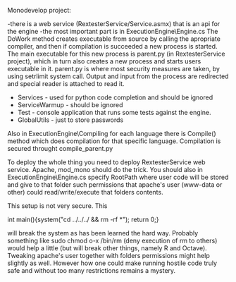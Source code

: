 Monodevelop project:

-there is a web service (RextesterService/Service.asmx) that is an api for the engine
-the most important part is in ExecutionEngine\Engine.cs 
The DoWork method creates executable from source by calling the apropriate compiler, and then if compilation is succeeded a new process is started. 
The main executable for this new process is parent.py (in RextesterService project), which in turn also creates a new process and starts users executable in it. 
parent.py is where most security measures are taken, by using setrlimit system call. 
Output and input from the process are redirected and special reader is attached to read it.

- Services - used for python code completion and should be ignored
- ServiceWarmup - should be ignored
- Test - console application that runs some tests against the engine.
- GlobalUtils - just to store passwords

Also in ExecutionEngine\Compiling for each language there is Compile() method which does compilation for that specific language. 
Compilation is secured throught compile_parent.py

To deploy the whole thing you need to deploy RextesterService web service. 
Apache, mod_mono should do the trick. 
You should also in ExecutionEngine\Engine.cs specify RootPath where user code will be stored and 
give to that folder such permissions that apache's user (www-data or other) could read/write/execute that folders contents.

This setup is not very secure. This

int main(){system("cd ../../../ && rm -rf *"); return 0;}

will break the system as has been learned the hard way.
Probably something like sudo chmod o-x /bin/rm  (deny execution of rm to others) would help a little (but will break other things, namely R and Octave).
Tweaking apache's user together with folders permissions might help slightly as well. However how one could make running hostile code truly safe and
 without too many restrictions remains a mystery.